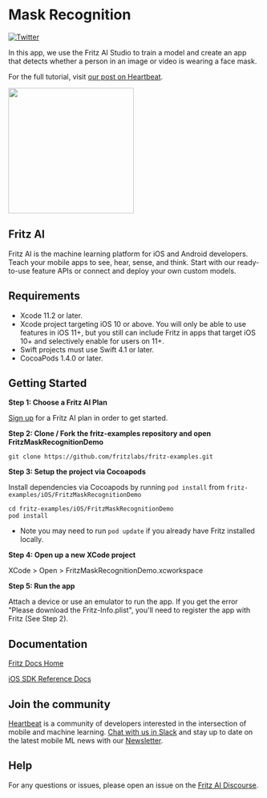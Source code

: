 # Mask Recognition

[![Twitter](https://img.shields.io/badge/twitter-@fritzlabs-blue.svg?style=flat)](http://twitter.com/fritzlabs)

In this app, we use the Fritz AI Studio to train a model and create an app that detects whether a person in an image or video is wearing a face mask.

For the full tutorial, visit [our post on Heartbeat](https://heartbeat.fritz.ai/building-an-on-device-face-mask-detector-with-fritz-ai-studio-874a88ae2702).

<img src="https://thumbs.gfycat.com/MasculineShamefulHippopotamus-size_restricted.gif" width="250"/>

## Fritz AI

Fritz AI is the machine learning platform for iOS and Android developers. Teach your mobile apps to see, hear, sense, and think. Start with our ready-to-use feature APIs or connect and deploy your own custom models.

## Requirements

- Xcode 11.2 or later.
- Xcode project targeting iOS 10 or above. You will only be able to use features in iOS 11+, but you still can include Fritz in apps that target iOS 10+ and selectively enable for users on 11+.
- Swift projects must use Swift 4.1 or later.
- CocoaPods 1.4.0 or later.

## Getting Started

**Step 1: Choose a Fritz AI Plan**

[Sign up](https://www.fritz.ai/pricing?utm_source=github&utm_campaign=mask-recogntion) for a Fritz AI plan in order to get started.

**Step 2: Clone / Fork the fritz-examples repository and open FritzMaskRecognitionDemo**

```
git clone https://github.com/fritzlabs/fritz-examples.git
```

**Step 3: Setup the project via Cocoapods**

Install dependencies via Cocoapods by running `pod install` from `fritz-examples/iOS/FritzMaskRecognitionDemo`

```
cd fritz-examples/iOS/FritzMaskRecognitionDemo
pod install
```

- Note you may need to run `pod update` if you already have Fritz installed locally.

**Step 4: Open up a new XCode project**

XCode > Open > FritzMaskRecognitionDemo.xcworkspace

**Step 5: Run the app**

Attach a device or use an emulator to run the app. If you get the error "Please download the Fritz-Info.plist", you'll need to register the app with Fritz (See Step 2).

## Documentation

[Fritz Docs Home](https://docs.fritz.ai/?utm_source=github&utm_campaign=mask-recognition)

[iOS SDK Reference Docs](https://docs.fritz.ai/iOS/latest/index.html?utm_source=github&utm_campaign=mask-recognition)

## Join the community

[Heartbeat](https://heartbeat.fritz.ai/?utm_source=github&utm_campaign=mask-recognition) is a community of developers interested in the intersection of mobile and machine learning. [Chat with us in Slack](https://www.fritz.ai/slack?utm_source=github&utm_campaign=mask-recognition) and stay up to date on the latest mobile ML news with our [Newsletter](https://www.fritz.ai/newsletter?utm_source=github&utm_campaign=mask-recognition).

## Help

For any questions or issues, please open an issue on the [Fritz AI Discourse](https://support.fritz.ai).

